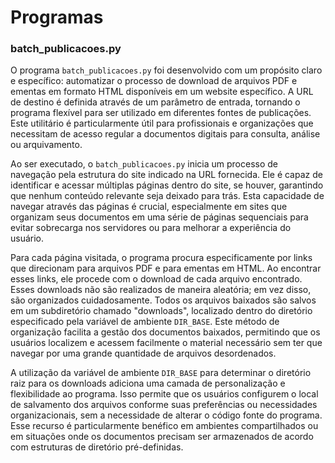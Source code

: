# Programas

### batch_publicacoes.py

O programa `batch_publicacoes.py` foi desenvolvido com um propósito claro e específico: automatizar o processo de download de arquivos PDF e ementas em formato HTML disponíveis em um website específico. A URL de destino é definida através de um parâmetro de entrada, tornando o programa flexível para ser utilizado em diferentes fontes de publicações. Este utilitário é particularmente útil para profissionais e organizações que necessitam de acesso regular a documentos digitais para consulta, análise ou arquivamento.

Ao ser executado, o `batch_publicacoes.py` inicia um processo de navegação pela estrutura do site indicado na URL fornecida. Ele é capaz de identificar e acessar múltiplas páginas dentro do site, se houver, garantindo que nenhum conteúdo relevante seja deixado para trás. Esta capacidade de navegar através das páginas é crucial, especialmente em sites que organizam seus documentos em uma série de páginas sequenciais para evitar sobrecarga nos servidores ou para melhorar a experiência do usuário.

Para cada página visitada, o programa procura especificamente por links que direcionam para arquivos PDF e para ementas em HTML. Ao encontrar esses links, ele procede com o download de cada arquivo encontrado. Esses downloads não são realizados de maneira aleatória; em vez disso, são organizados cuidadosamente. Todos os arquivos baixados são salvos em um subdiretório chamado "downloads", localizado dentro do diretório especificado pela variável de ambiente `DIR_BASE`. Este método de organização facilita a gestão dos documentos baixados, permitindo que os usuários localizem e acessem facilmente o material necessário sem ter que navegar por uma grande quantidade de arquivos desordenados.

A utilização da variável de ambiente `DIR_BASE` para determinar o diretório raiz para os downloads adiciona uma camada de personalização e flexibilidade ao programa. Isso permite que os usuários configurem o local de salvamento dos arquivos conforme suas preferências ou necessidades organizacionais, sem a necessidade de alterar o código fonte do programa. Esse recurso é particularmente benéfico em ambientes compartilhados ou em situações onde os documentos precisam ser armazenados de acordo com estruturas de diretório pré-definidas.